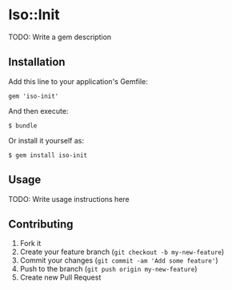 # Iso::Init

TODO: Write a gem description

## Installation

Add this line to your application's Gemfile:

    gem 'iso-init'

And then execute:

    $ bundle

Or install it yourself as:

    $ gem install iso-init

## Usage

TODO: Write usage instructions here

## Contributing

1. Fork it
2. Create your feature branch (`git checkout -b my-new-feature`)
3. Commit your changes (`git commit -am 'Add some feature'`)
4. Push to the branch (`git push origin my-new-feature`)
5. Create new Pull Request
